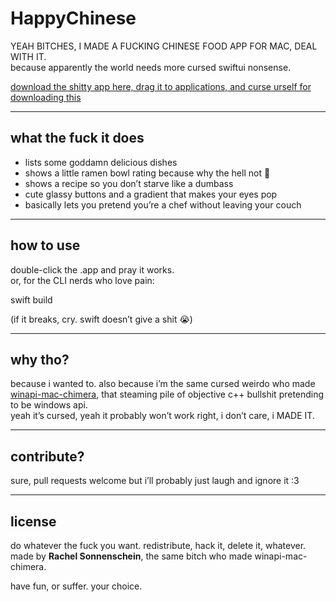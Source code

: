 # HappyChinese

YEAH BITCHES, I MADE A FUCKING CHINESE FOOD APP FOR MAC, DEAL WITH IT.  
because apparently the world needs more cursed swiftui nonsense.  

[download the shitty app here, drag it to applications, and curse urself for downloading this](https://github.com/user-attachments/files/22656034/HappyChinese.zip)


---

## what the fuck it does

- lists some goddamn delicious dishes  
- shows a little ramen bowl rating because why the hell not 🍜  
- shows a recipe so you don’t starve like a dumbass  
- cute glassy buttons and a gradient that makes your eyes pop  
- basically lets you pretend you’re a chef without leaving your couch  

---

## how to use

double-click the .app and pray it works.  
or, for the CLI nerds who love pain:

swift build

(if it breaks, cry. swift doesn’t give a shit 😭)

---

## why tho?

because i wanted to. also because i’m the same cursed weirdo who made [winapi-mac-chimera](https://github.com/yourusername/winapi-mac-chimera), that steaming pile of objective c++ bullshit pretending to be windows api.  
yeah it’s cursed, yeah it probably won’t work right, i don’t care, i MADE IT.  

---

## contribute?

sure, pull requests welcome but i’ll probably just laugh and ignore it :3  

---

## license

do whatever the fuck you want. redistribute, hack it, delete it, whatever. made by **Rachel Sonnenschein**, the same bitch who made winapi-mac-chimera.  

have fun, or suffer. your choice.
